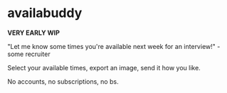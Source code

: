 # availabuddy
**VERY EARLY WIP**

"Let me know some times you're available next week for an interview!" -some recruiter

Select your available times, export an image, send it how you like.

No accounts, no subscriptions, no bs.

